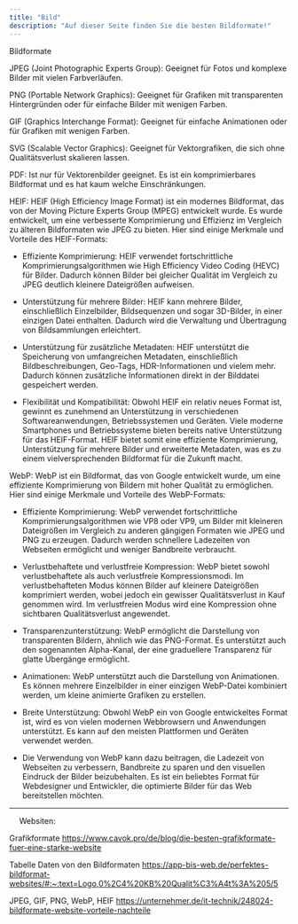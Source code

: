 ```yaml
---
title: "Bild"
description: "Auf dieser Seite finden Sie die besten Bildformate!"
---
```


Bildformate

JPEG (Joint Photographic Experts Group): Geeignet für Fotos und komplexe Bilder mit vielen Farbverläufen.

PNG (Portable Network Graphics): Geeignet für Grafiken mit transparenten Hintergründen oder für einfache Bilder mit wenigen Farben.

GIF (Graphics Interchange Format): Geeignet für einfache Animationen oder für Grafiken mit wenigen Farben.

SVG (Scalable Vector Graphics): Geeignet für Vektorgrafiken, die sich ohne Qualitätsverlust skalieren lassen.

PDF: Ist nur für Vektorenbilder geeignet. Es ist ein komprimierbares Bildformat und es hat kaum welche Einschränkungen. 

HEIF: HEIF (High Efficiency Image Format) ist ein modernes Bildformat, das von der Moving Picture Experts Group (MPEG) entwickelt wurde. Es wurde entwickelt, um eine verbesserte Komprimierung und Effizienz im Vergleich zu älteren Bildformaten wie JPEG zu bieten. Hier sind einige Merkmale und Vorteile des HEIF-Formats:
-	Effiziente Komprimierung: HEIF verwendet fortschrittliche Komprimierungsalgorithmen wie High Efficiency Video Coding (HEVC) für Bilder. Dadurch können Bilder bei gleicher Qualität im Vergleich zu JPEG deutlich kleinere Dateigrößen aufweisen.

-	Unterstützung für mehrere Bilder: HEIF kann mehrere Bilder, einschließlich Einzelbilder, Bildsequenzen und sogar 3D-Bilder, in einer einzigen Datei enthalten. Dadurch wird die Verwaltung und Übertragung von Bildsammlungen erleichtert.


-	Unterstützung für zusätzliche Metadaten: HEIF unterstützt die Speicherung von umfangreichen Metadaten, einschließlich Bildbeschreibungen, Geo-Tags, HDR-Informationen und vielem mehr. Dadurch können zusätzliche Informationen direkt in der Bilddatei gespeichert werden.

-	Flexibilität und Kompatibilität: Obwohl HEIF ein relativ neues Format ist, gewinnt es zunehmend an Unterstützung in verschiedenen Softwareanwendungen, Betriebssystemen und Geräten. Viele moderne Smartphones und Betriebssysteme bieten bereits native Unterstützung für das HEIF-Format.
HEIF bietet somit eine effiziente Komprimierung, Unterstützung für mehrere Bilder und erweiterte Metadaten, was es zu einem vielversprechenden Bildformat für die Zukunft macht.




WebP: WebP ist ein Bildformat, das von Google entwickelt wurde, um eine effiziente Komprimierung von Bildern mit hoher Qualität zu ermöglichen. Hier sind einige Merkmale und Vorteile des WebP-Formats:
-	Effiziente Komprimierung: WebP verwendet fortschrittliche Komprimierungsalgorithmen wie VP8 oder VP9, um Bilder mit kleineren Dateigrößen im Vergleich zu anderen gängigen Formaten wie JPEG und PNG zu erzeugen. Dadurch werden schnellere Ladezeiten von Webseiten ermöglicht und weniger Bandbreite verbraucht.

-	Verlustbehaftete und verlustfreie Kompression: WebP bietet sowohl verlustbehaftete als auch verlustfreie Kompressionsmodi. Im verlustbehafteten Modus können Bilder auf kleinere Dateigrößen komprimiert werden, wobei jedoch ein gewisser Qualitätsverlust in Kauf genommen wird. Im verlustfreien Modus wird eine Kompression ohne sichtbaren Qualitätsverlust angewendet.

-	Transparenzunterstützung: WebP ermöglicht die Darstellung von transparenten Bildern, ähnlich wie das PNG-Format. Es unterstützt auch den sogenannten Alpha-Kanal, der eine graduellere Transparenz für glatte Übergänge ermöglicht.

-	Animationen: WebP unterstützt auch die Darstellung von Animationen. Es können mehrere Einzelbilder in einer einzigen WebP-Datei kombiniert werden, um kleine animierte Grafiken zu erstellen.

-	Breite Unterstützung: Obwohl WebP ein von Google entwickeltes Format ist, wird es von vielen modernen Webbrowsern und Anwendungen unterstützt. Es kann auf den meisten Plattformen und Geräten verwendet werden.

-	Die Verwendung von WebP kann dazu beitragen, die Ladezeit von Webseiten zu verbessern, Bandbreite zu sparen und den visuellen Eindruck der Bilder beizubehalten. Es ist ein beliebtes Format für Webdesigner und Entwickler, die optimierte Bilder für das Web bereitstellen möchten.

-------------------------------------------------------------------------------------------------------

 
Websiten:

Grafikformate
https://www.cavok.pro/de/blog/die-besten-grafikformate-fuer-eine-starke-website

Tabelle Daten von den Bildformaten
https://app-bis-web.de/perfektes-bildformat-websites/#:~:text=Logo,0%2C4%20KB%20Qualit%C3%A4t%3A%205/5

JPEG, GIF, PNG, WebP, HEIF
https://unternehmer.de/it-technik/248024-bildformate-website-vorteile-nachteile

